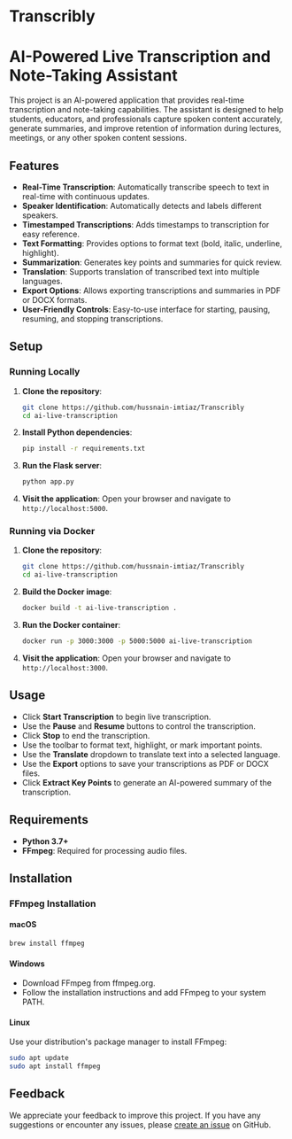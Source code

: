 # Transcribly
# AI-Powered Live Transcription and Note-Taking Assistant

This project is an AI-powered application that provides real-time transcription and note-taking capabilities. The assistant is designed to help students, educators, and professionals capture spoken content accurately, generate summaries, and improve retention of information during lectures, meetings, or any other spoken content sessions.

## Features

- **Real-Time Transcription**: Automatically transcribe speech to text in real-time with continuous updates.
- **Speaker Identification**: Automatically detects and labels different speakers.
- **Timestamped Transcriptions**: Adds timestamps to transcription for easy reference.
- **Text Formatting**: Provides options to format text (bold, italic, underline, highlight).
- **Summarization**: Generates key points and summaries for quick review.
- **Translation**: Supports translation of transcribed text into multiple languages.
- **Export Options**: Allows exporting transcriptions and summaries in PDF or DOCX formats.
- **User-Friendly Controls**: Easy-to-use interface for starting, pausing, resuming, and stopping transcriptions.

## Setup

### Running Locally

1. **Clone the repository**:

    ```bash
    git clone https://github.com/hussnain-imtiaz/Transcribly
    cd ai-live-transcription
    ```

2. **Install Python dependencies**:

    ```bash
    pip install -r requirements.txt
    ```

3. **Run the Flask server**:

    ```bash
    python app.py
    ```

4. **Visit the application**:
   Open your browser and navigate to `http://localhost:5000`.

### Running via Docker

1. **Clone the repository**:

    ```bash
    git clone https://github.com/hussnain-imtiaz/Transcribly
    cd ai-live-transcription
    ```

2. **Build the Docker image**:

    ```bash
    docker build -t ai-live-transcription .
    ```

3. **Run the Docker container**:

    ```bash
    docker run -p 3000:3000 -p 5000:5000 ai-live-transcription
    ```

4. **Visit the application**:
   Open your browser and navigate to `http://localhost:3000`.

## Usage

- Click **Start Transcription** to begin live transcription.
- Use the **Pause** and **Resume** buttons to control the transcription.
- Click **Stop** to end the transcription.
- Use the toolbar to format text, highlight, or mark important points.
- Use the **Translate** dropdown to translate text into a selected language.
- Use the **Export** options to save your transcriptions as PDF or DOCX files.
- Click **Extract Key Points** to generate an AI-powered summary of the transcription.

## Requirements

- **Python 3.7+**
- **FFmpeg**: Required for processing audio files.

## Installation

### FFmpeg Installation

#### macOS

```bash
brew install ffmpeg
```

#### Windows
- Download FFmpeg from ffmpeg.org.
- Follow the installation instructions and add FFmpeg to your system PATH.

#### Linux
Use your distribution's package manager to install FFmpeg:

```bash
sudo apt update
sudo apt install ffmpeg
```

## Feedback

We appreciate your feedback to improve this project. If you have any suggestions or encounter any issues, please [create an issue](https://github.com/hussnain-imtiaz/Transcribly/issues) on GitHub.


